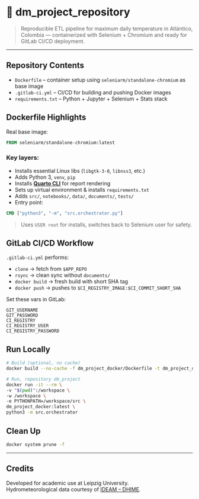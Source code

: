 # 🐳 dm_project_repository

> Reproducible ETL pipeline for maximum daily temperature in Atlántico, Colombia — containerized with Selenium + Chromium and ready for GitLab CI/CD deployment.

---

## Repository Contents

- `Dockerfile` – container setup using `seleniarm/standalone-chromium` as base image
- `.gitlab-ci.yml` – CI/CD for building and pushing Docker images
- `requirements.txt` – Python + Jupyter + Selenium + Stats stack

## Dockerfile Highlights

Real base image:  
```Dockerfile
FROM seleniarm/standalone-chromium:latest
```

### Key layers:
- Installs essential Linux libs (`libgtk-3-0`, `libnss3`, etc.)
- Adds Python 3, `venv`, `pip`
- Installs [**Quarto CLI**](https://quarto.org/) for report rendering
- Sets up virtual environment & installs `requirements.txt`
- Adds `src/`, `notebooks/`, `data/`, `documents/`, `tests/`
- Entry point: 
```Dockerfile
CMD ["python3", "-m", "src.orchestrator.py"]
```

> Uses `USER root` for installs, switches back to Selenium user for safety.


## GitLab CI/CD Workflow

`.gitlab-ci.yml` performs:

- `clone` → fetch from `$APP_REPO`
- `rsync` → clean sync without `documents/`
- `docker build` → fresh build with short SHA tag
- `docker push` → pushes to `$CI_REGISTRY_IMAGE:$CI_COMMIT_SHORT_SHA`

Set these vars in GitLab:

```
GIT_USERNAME
GIT_PASSWORD
CI_REGISTRY
CI_REGISTRY_USER
CI_REGISTRY_PASSWORD
```

## Run Locally

```bash
# Build (optional, no cache)
docker build --no-cache -f dm_project_docker/Dockerfile -t dm_project_docker:latest dm_project

# Run, repository dm_project
docker run -it --rm \
-v "$(pwd)":/workspace \
-w /workspace \
-e PYTHONPATH=/workspace/src \
dm_project_docker:latest \
python3 -m src.orchestrator
```

## Clean Up

```bash
docker system prune -f
```

---
## Credits

Developed for academic use at Leipzig University.  
Hydrometeorological data courtesy of [IDEAM – DHIME](http://dhime.ideam.gov.co/).



